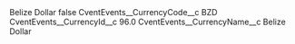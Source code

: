 <?xml version="1.0" encoding="UTF-8"?>
<CustomMetadata xmlns="http://soap.sforce.com/2006/04/metadata" xmlns:xsi="http://www.w3.org/2001/XMLSchema-instance" xmlns:xsd="http://www.w3.org/2001/XMLSchema">
    <label>Belize Dollar</label>
    <protected>false</protected>
    <values>
        <field>CventEvents__CurrencyCode__c</field>
        <value xsi:type="xsd:string">BZD</value>
    </values>
    <values>
        <field>CventEvents__CurrencyId__c</field>
        <value xsi:type="xsd:double">96.0</value>
    </values>
    <values>
        <field>CventEvents__CurrencyName__c</field>
        <value xsi:type="xsd:string">Belize Dollar</value>
    </values>
</CustomMetadata>
